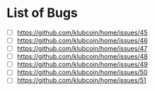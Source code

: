 # List of Bugs
* [ ] https://github.com/klubcoin/home/issues/45
* [ ] https://github.com/klubcoin/home/issues/46
* [ ] https://github.com/klubcoin/home/issues/47
* [ ] https://github.com/klubcoin/home/issues/48
* [ ] https://github.com/klubcoin/home/issues/49
* [ ] https://github.com/klubcoin/home/issues/50
* [ ] https://github.com/klubcoin/home/issues/51
